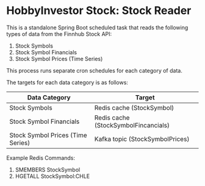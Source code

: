# HobbyInvestor Stock: Stock Reader

This is a standalone Spring Boot scheduled task that reads the following types of data from the Finnhub Stock API:
1. Stock Symbols
2. Stock Symbol Financials
3. Stock Symbol Prices (Time Series)

This process runs separate cron schedules for each category of data.

The targets for each data category is as follows:

| Data Category                     | Target                               |
|-----------------------------------|--------------------------------------|
| Stock Symbols                     | Redis cache (StockSymbol)            |
| Stock Symbol Financials           | Redis cache (StockSymbolFincancials) |
| Stock Symbol Prices (Time Series) | Kafka topic (StockSymbolPrices)      |

Example Redis Commands:
1. SMEMBERS StockSymbol
2. HGETALL StockSymbol:CHLE